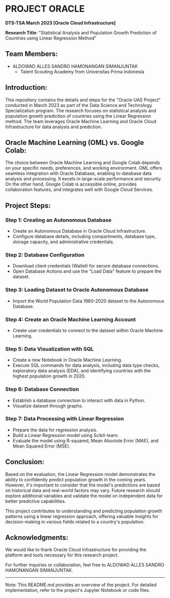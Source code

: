 # PROJECT ORACLE 
**DTS-TSA March 2023 [Oracle Cloud Infrastructure]**

**Research Title**: "Statistical Analysis and Population Growth Prediction of Countries using Linear Regression Method"

## Team Members:
- ALDOWAD ALLES SANDRO HAMONANGAN SIMANJUNTAK
  - Talent Scouting Academy from Universitas Prima Indonesia

## Introduction:
This repository contains the details and steps for the "Oracle UAS Project" conducted in March 2023 as part of the Data Science and Technology Specialization program. The research focuses on statistical analysis and population growth prediction of countries using the Linear Regression method. The team leverages Oracle Machine Learning and Oracle Cloud Infrastructure for data analysis and prediction.

## Oracle Machine Learning (OML) vs. Google Colab:
The choice between Oracle Machine Learning and Google Colab depends on your specific needs, preferences, and working environment. OML offers seamless integration with Oracle Database, enabling in-database data analysis and processing. It excels in large-scale performance and security. On the other hand, Google Colab is accessible online, provides collaboration features, and integrates well with Google Cloud Services.

## Project Steps:

### Step 1: Creating an Autonomous Database
- Create an Autonomous Database in Oracle Cloud Infrastructure.
- Configure database details, including compartments, database type, storage capacity, and administrative credentials.

### Step 2: Database Configuration
- Download client credentials (Wallet) for secure database connections.
- Open Database Actions and use the "Load Data" feature to prepare the dataset.

### Step 3: Loading Dataset to Oracle Autonomous Database
- Import the World Population Data 1960-2020 dataset to the Autonomous Database.

### Step 4: Create an Oracle Machine Learning Account
- Create user credentials to connect to the dataset within Oracle Machine Learning.

### Step 5: Data Visualization with SQL
- Create a new Notebook in Oracle Machine Learning.
- Execute SQL commands for data analysis, including data type checks, exploratory data analysis (EDA), and identifying countries with the highest population growth in 2020.

### Step 6: Database Connection
- Establish a database connection to interact with data in Python.
- Visualize dataset through graphs.

### Step 7: Data Processing with Linear Regression
- Prepare the data for regression analysis.
- Build a Linear Regression model using Scikit-learn.
- Evaluate the model using R-squared, Mean Absolute Error (MAE), and Mean Squared Error (MSE).

## Conclusion:
Based on the evaluation, the Linear Regression model demonstrates the ability to confidently predict population growth in the coming years. However, it's important to consider that the model's predictions are based on historical data and real-world factors may vary. Future research should explore additional variables and validate the model on independent data for better predictive capabilities.

This project contributes to understanding and predicting population growth patterns using a linear regression approach, offering valuable insights for decision-making in various fields related to a country's population.

## Acknowledgments:
We would like to thank Oracle Cloud Infrastructure for providing the platform and tools necessary for this research project.

For further inquiries or collaboration, feel free to  ALDOWAD ALLES SANDRO HAMONANGAN SIMANJUNTAK.

---
Note: This README.md provides an overview of the project. For detailed implementation, refer to the project's Jupyter Notebook or code files.
